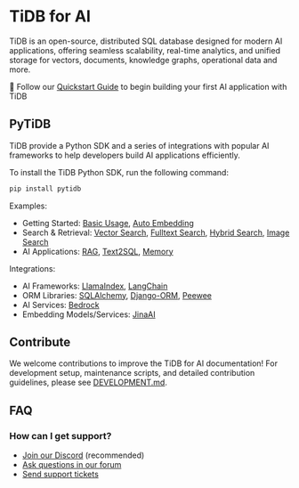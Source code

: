 # TiDB for AI

TiDB is an open-source, distributed SQL database designed for modern AI applications, offering seamless scalability, real-time analytics, and unified storage for vectors, documents, knowledge graphs, operational data and more.

🚀 Follow our [Quickstart Guide](https://pingcap.github.io/ai/quickstart/) to begin building your first AI application with TiDB

## PyTiDB

TiDB provide a Python SDK and a series of integrations with popular AI frameworks to help developers build AI applications efficiently.

To install the TiDB Python SDK, run the following command:

```bash
pip install pytidb
```

Examples:

- Getting Started: [Basic Usage](https://pingcap.github.io/ai/examples/basic-with-pytidb/), [Auto Embedding](https://pingcap.github.io/ai/examples/auto-embedding-with-pytidb/)
- Search & Retrieval: [Vector Search](https://pingcap.github.io/ai/examples/vector-search-with-pytidb/), [Fulltext Search](https://pingcap.github.io/ai/examples/fulltext-search-with-pytidb/), [Hybrid Search](https://pingcap.github.io/ai/examples/hybrid-search-with-pytidb/), [Image Search](https://pingcap.github.io/ai/examples/image-search-with-pytidb/)
- AI Applications: [RAG](https://pingcap.github.io/ai/examples/rag-with-pytidb/), [Text2SQL](https://pingcap.github.io/ai/examples/text2sql-with-pytidb/), [Memory](https://pingcap.github.io/ai/examples/memory-with-pytidb/)


Integrations:

- AI Frameworks: [LlamaIndex](https://docs.pingcap.com/tidbcloud/vector-search-integrate-with-llamaindex/), [LangChain](https://docs.pingcap.com/tidbcloud/vector-search-integrate-with-langchain/)
- ORM Libraries: [SQLAlchemy](https://docs.pingcap.com/tidbcloud/vector-search-integrate-with-sqlalchemy/), [Django-ORM](https://docs.pingcap.com/tidbcloud/vector-search-integrate-with-django-orm/), [Peewee](https://docs.pingcap.com/tidbcloud/vector-search-integrate-with-peewee/)
- AI Services: [Bedrock](https://docs.pingcap.com/tidbcloud/vector-search-integrate-with-amazon-bedrock/)
- Embedding Models/Services: [JinaAI](https://docs.pingcap.com/tidbcloud/vector-search-integrate-with-jinaai-embedding/)

## Contribute

We welcome contributions to improve the TiDB for AI documentation! For development setup, maintenance scripts, and detailed contribution guidelines, please see [DEVELOPMENT.md](DEVELOPMENT.md).

## FAQ

### How can I get support?

- [Join our Discord](https://discord.com/invite/vYU9h56kAX) (recommended)
- [Ask questions in our forum](https://ask.pingcap.com/)
- [Send support tickets](https://tidb.support.pingcap.com/)
